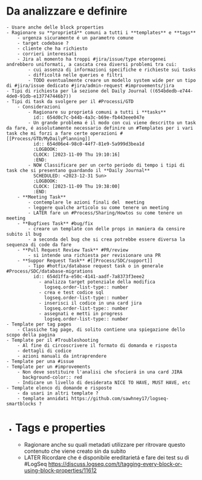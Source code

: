 # Da analizzare e definire
	- Usare anche delle block properties
	- Ragionare su **proprietá** comuni a tutti i **templates** e **tags**
		- urgenza sicuramente é un parametro comune
		- target codebase ?
		- cliente che ha richiesto
		- corrieri interessati
		- Jira al momento ha troppi #jira/issue/type eterogenei  andrebbero uniformati, a cascata crea diversi problemi tra cui:
			- cui assenza di informazioni specifiche e richieste sui tasks
			- difficoltá nelle queries e filtri
			- TODO eventualmente creare un modello system wide per un tipo di #jira/issue dedicato #jira/admin-request #improvements/jira
	- Tipi di richiesta per la sezione del Daily Journal ((654bdedb-e744-4de0-91db-e137747446b7))
	- Tipi di task da svolgere per il #Processi/GTD
		- Considerazioni
			- Ragionare su proprietá comuni a tutti i **tasks**
			  id:: 654d0c7c-b44b-4a3c-b69e-fb443eee047e
			- Un grande problema é il modo con cui viene descritto un task da fare, é assolutamente necessario definire un #Templates per i vari task che mi forzi a fare certe operazioni #[[Process/GTD/MyDailyPlanning]]
			  id:: 654d06e4-98c0-44f7-81e9-5a999d3bea1d
			  :LOGBOOK:
			  CLOCK: [2023-11-09 Thu 19:10:16]
			  :END:
			- NOW Classificare per un certo periodo di tempo i tipi di task che si presentano guardando il **Daily Journal**
			  SCHEDULED: <2023-12-31 Sun>
			  :LOGBOOK:
			  CLOCK: [2023-11-09 Thu 19:38:00]
			  :END:
		- **Meeting Task**
			- contemplare le azioni finali del  meeting
			- leggere qualche articolo su come tenere un meeting
			- LATER fare un #Process/Sharing/Howtos su come tenere un meeting
		- **Bugfixes Task** #bug/fix
			- creare un template con delle props in maniera da censire subito il bug
			- a seconda del bug che si crea potrebbe essere diversa la sequenza di code da fare
		- **Pull Request Review Task** #PR/review
			- si intende una richiesta per revisionare una PR
		- **Suppor Request Task** #[[Process/SDC/support]]
			- Tipo #hotfix/database request task o in generale #Process/SDC/database-migrations
			  id:: 654d1ffa-e50c-4141-aadf-7a8373f3eee2
				- analizza target potenziale della modifica
				  logseq.order-list-type:: number
				- crea e test codice sql
				  logseq.order-list-type:: number
				- inserisci il codice in una card jira 
				  logseq.order-list-type:: number
				- assegnati e metti in progress
				  logseq.order-list-type:: number
	- Template per tag pages
		- Classiche tag page, di solito contiene una spiegazione dello scopo della pagina
	- Template per il #Troubleshooting
		- Al fine di circoscrivere il formato di domanda e risposta
		- dettagli di codice
		- azioni manuali da intraprendere
	- Template per una #issue
	- Template per un #improvements
		- Non deve sostituire l'analisi che sfocierá in una card JIRA
		  background-color:: red
		- Indicare un livello di desiderata NICE TO HAVE, MUST HAVE, etc
	- Template elenco di domande e risposte
		- da usari in altri template ?
		- template annidati https://github.com/sawhney17/logseq-smartblocks ?
- # Tags e properties
	- Ragionare anche su quali metadati utilizzare per ritrovare questo contenuto che viene creato sin da subito
	- LATER Ricordare che é disponibile  ereditarietá e fare dei test su di #LogSeq https://discuss.logseq.com/t/tagging-every-block-or-using-block-properties/11612